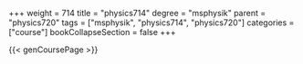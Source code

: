 +++
weight = 714
title = "physics714"
degree = "msphysik"
parent = "physics720"
tags = ["msphysik", "physics714", "physics720"]
categories = ["course"]
bookCollapseSection = false
+++

{{< genCoursePage >}}
